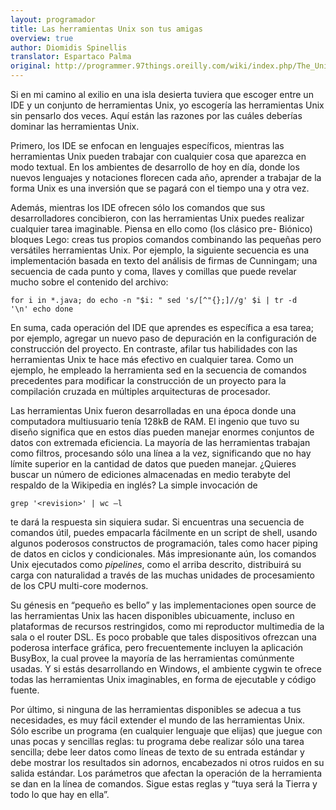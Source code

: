 ```yaml
---
layout: programador
title: Las herramientas Unix son tus amigas
overview: true
author: Diomidis Spinellis
translator: Espartaco Palma
original: http://programmer.97things.oreilly.com/wiki/index.php/The_Unix_Tools_Are_Your_Friends
---
```


Si en mi camino al exilio en una isla desierta tuviera que escoger entre
un IDE y un conjunto de herramientas Unix, yo escogería las herramientas
Unix sin pensarlo dos veces. Aquí están las razones por las cuáles
deberías dominar las herramientas Unix.

Primero, los IDE se enfocan en lenguajes específicos, mientras las
herramientas Unix pueden trabajar con cualquier cosa que aparezca en
modo textual. En los ambientes de desarrollo de hoy en día, donde los
nuevos lenguajes y notaciones florecen cada año, aprender a trabajar de
la forma Unix es una inversión que se pagará con el tiempo una y otra
vez.

Además, mientras los IDE ofrecen sólo los comandos que sus
desarrolladores concibieron, con las herramientas Unix puedes realizar
cualquier tarea imaginable. Piensa en ello como (los clásico pre-
Biónico) bloques Lego: creas tus propios comandos combinando las
pequeñas pero versátiles herramientas Unix. Por ejemplo, la siguiente
secuencia es una implementación basada en texto del análisis de firmas
de Cunningam; una secuencia de cada punto y coma, llaves y comillas que
puede revelar mucho sobre el contenido del archivo:

    for i in *.java; do echo -n "$i: " sed 's/[^"{};]//g' $i | tr -d
    '\n' echo done

En suma, cada operación del IDE que aprendes es específica a esa tarea;
por ejemplo, agregar un nuevo paso de depuración en la configuración de
construcción del proyecto. En contraste, afilar tus habilidades con las
herramientas Unix te hace más efectivo en cualquier tarea. Como un
ejemplo, he empleado la herramienta sed en la secuencia de comandos
precedentes para modificar la construcción de un proyecto para la
compilación cruzada en múltiples arquitecturas de procesador.

Las herramientas Unix fueron desarrolladas en una época donde una
computadora multiusuario tenía 128kB de RAM. El ingenio que tuvo su
diseño significa que en estos días pueden manejar enormes conjuntos de
datos con extremada eficiencia. La mayoría de las herramientas trabajan
como filtros, procesando sólo una línea a la vez, significando que no
hay límite superior en la cantidad de datos que pueden manejar. ¿Quieres
buscar un número de ediciones almacenadas en medio terabyte del respaldo
de la Wikipedia en inglés? La simple invocación de


    grep '<revision>' | wc –l

te dará la respuesta sin siquiera sudar. Si encuentras una secuencia de
comandos útil, puedes empacarla fácilmente en un script de shell, usando
algunos poderosos constructos de programación, tales como hacer piping
de datos en ciclos y condicionales. Más impresionante aún, los comandos
Unix ejecutados como _pipelines_, como el arriba descrito, distribuirá
su carga con naturalidad a través de las muchas unidades de
procesamiento de los CPU multi-core modernos.

Su génesis en “pequeño es bello” y las implementaciones open source de
las herramientas Unix las hacen disponibles ubicuamente, incluso en
plataformas de recursos restringidos, como mi reproductor multimedia de
la sala o el router DSL. Es poco probable que tales dispositivos
ofrezcan una poderosa interface gráfica, pero frecuentemente incluyen la
aplicación BusyBox, la cual provee la mayoría de las herramientas
comúnmente usadas. Y si estás desarrollando en Windows, el ambiente
cygwin te ofrece todas las herramientas Unix imaginables, en forma de
ejecutable y código fuente.

Por último, si ninguna de las herramientas disponibles se adecua a tus
necesidades, es muy fácil extender el mundo de las herramientas Unix.
Sólo escribe un programa (en cualquier lenguaje que elijas) que juegue
con unas pocas y sencillas reglas: tu programa debe realizar sólo una
tarea sencilla; debe leer datos como líneas de texto de su entrada
estándar y debe mostrar los resultados sin adornos, encabezados ni otros
ruidos en su salida estándar. Los parámetros que afectan la operación de
la herramienta se dan en la línea de comandos. Sigue estas reglas y
“tuya será la Tierra y todo lo que hay en ella”.
